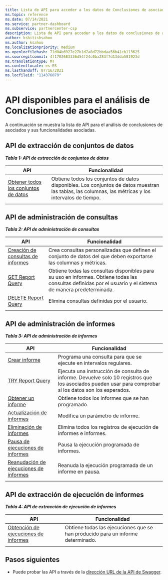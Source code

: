 ```yaml
---
title: Lista de API para acceder a los datos de Conclusiones de asociados
ms.topic: reference
ms.date: 07/14/2021
ms.service: partner-dashboard
ms.subservice: partnercenter-csp
description: Lista de API para acceder a los datos de conclusiones de asociados.
author: kshitishsahoo
ms.author: ksahoo
ms.localizationpriority: medium
ms.openlocfilehash: 71d04b6927e27b1d7a8d72bbdaa56b41cb113625
ms.sourcegitcommit: 4f1702683336d54f24c0ba283f7d13dda581923d
ms.translationtype: MT
ms.contentlocale: es-ES
ms.lasthandoff: 07/16/2021
ms.locfileid: "114376079"
---
```

# <a name="available-apis-for-partner-insights-analytics"></a>API disponibles para el análisis de Conclusiones de asociados

A continuación se muestra la lista de API para el análisis de conclusiones de asociados y sus funcionalidades asociadas.

## <a name="dataset-pull-apis"></a>API de extracción de conjuntos de datos

***Tabla 1: API de extracción de conjuntos de datos***

| **API** | **Funcionalidad** |
| --- | --- |
| [Obtener todos los conjuntos de datos](insights-programmatic-analytics-api-get-dataset.md) | Obtiene todos los conjuntos de datos disponibles. Los conjuntos de datos muestran las tablas, las columnas, las métricas y los intervalos de tiempo. |
|||

## <a name="query-management-apis"></a>API de administración de consultas

***Tabla 2: API de administración de consultas***

| **API** | **Funcionalidad** |
| --- | --- |
| [Creación de consultas de informes](insights-programmatic-access-paradigm.md#create-report-query-api) | Crea consultas personalizadas que definen el conjunto de datos del que deben exportarse las columnas y métricas. |
| [GET Report Query](insights-programmatic-analytics-api-get-report-queries.md) | Obtiene todas las consultas disponibles para su uso en informes. Obtiene todas las consultas definidas por el usuario y el sistema de manera predeterminada. |
| [DELETE Report Query](insights-programmatic-analytics-api-delete-report-queries.md) | Elimina consultas definidas por el usuario. |
|||

## <a name="report-management-apis"></a>API de administración de informes

***Tabla 3: API de administración de informes***

| **API** | **Funcionalidad** |
| --- | --- |
| [Crear informe](insights-programmatic-access-paradigm.md#create-report-api) | Programa una consulta para que se ejecute en intervalos regulares. |
| [TRY Report Query](insights-programmatic-analytics-api-try-report-queries.md) | Ejecuta una instrucción de consulta de informe. Devuelve solo 10 registros que los asociados pueden usar para comprobar si los datos son los esperados. |
| [Obtener un informe](insights-programmatic-analytics-api-get-report.md) | Obtiene todos los informes que se han programado. |
| [Actualización de informes](insights-programmatic-analytics-api-update-report.md) | Modifica un parámetro de informe. |
| [Eliminación de informes](insights-programmatic-analytics-api-delete-report.md) | Elimina todos los registros de ejecución de informes e informes. |
| [Pausa de ejecuciones de informes](insights-programmatic-analytics-api-pause-report-executions.md) | Pausa la ejecución programada de informes. |
| [Reanudación de ejecuciones de informes](insights-programmatic-analytics-api-resume-report-executions.md) | Reanuda la ejecución programada de un informe en pausa. |
|||

## <a name="report-execution-pull-apis"></a>API de extracción de ejecución de informes

***Tabla 4: API de extracción de ejecución de informes***

| **API** | **Funcionalidad** |
| --- | --- |
| [Obtención de ejecuciones de informes](insights-programmatic-access-paradigm.md#get-report-execution-api) | Obtiene todas las ejecuciones que se han producido para un informe determinado. |
|||

## <a name="next-steps"></a>Pasos siguientes

- Puede probar las API a través de la [dirección URL de la API de Swagger](https://api.partnercenter.microsoft.com/insights/v1/mpn/swagger/index.html).